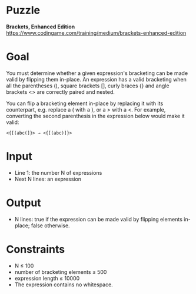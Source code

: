# Puzzle
**Brackets, Enhanced Edition** https://www.codingame.com/training/medium/brackets-enhanced-edition

# Goal
You must determine whether a given expression's bracketing can be made valid by flipping them in-place. An expression has a valid bracketing when all the parentheses (), square brackets [], curly braces {} and angle brackets <> are correctly paired and nested.

You can flip a bracketing element in-place by replacing it with its counterpart, e.g. replace a ( with a ), or a > with a <. For example, converting the second parenthesis in the expression below would make it valid:
```
<{[(abc(]}> → <{[(abc)]}>
```

# Input
* Line 1: the number N of expressions
* Next N lines: an expression

# Output
* N lines: true if the expression can be made valid by flipping elements in-place; false otherwise.

# Constraints
* N ≤ 100
* number of bracketing elements ≤ 500
* expression length ≤ 10000
* The expression contains no whitespace.
